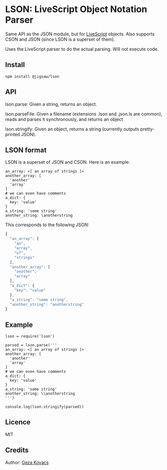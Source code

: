 # LSON: LiveScript Object Notation Parser

Same API as the JSON module, but for [LiveScript](http://livescript.net/) objects. Also supports CSON and JSON (since LSON is a superset of them).

Uses the LiveScript parser to do the actual parsing. Will not execute code.

## Install

    npm install @jigsaw/lson

## API

lson.parse: Given a string, returns an object.

lson.parseFile: Given a filename (extensions .lson and .json.ls are common), reads and parses it synchronously, and returns an object

lson.stringify: Given an object, returns a string (currently outputs pretty-printed JSON).

## LSON format

LSON is a superset of JSON and CSON. Here is an example:

```livescript
an_array: <[ an array of strings ]>
another_array: [
  'another'
  'array'
]
# we can even have comments
a_dict: {
  key: 'value'
}
a_string: 'some string'
another_string: \anotherstring
```

This corresponds to the following JSON:

```javascript
{
  "an_array": [
    "an",
    "array",
    "of",
    "strings"
  ],
  "another_array": [
    "another",
    "array"
  ],
  "a_dict": {
    "key": "value"
  },
  "a_string": "some string",
  "another_string": "anotherstring"
}
```

## Example

```livescript
lson = require('lson')

parsed = lson.parse('''
an_array: <[ an array of strings ]>
another_array: [
  'another'
  'array'
]
# we can even have comments
a_dict: {
  key: 'value'
}
a_string: 'some string'
another_string: \\anotherstring
''')

console.log(lson.stringify(parsed))
```

## Licence

MIT

## Credits

Author: [Geza Kovacs](https://github.com/gkovacs)
